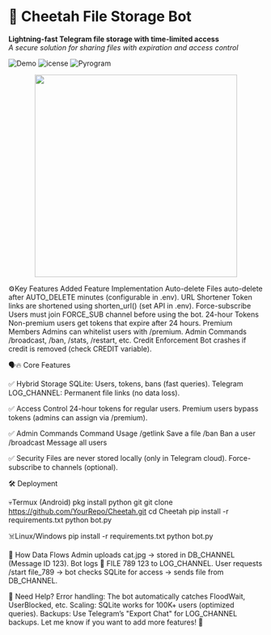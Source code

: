 # 🐆 Cheetah File Storage Bot 

**Lightning-fast Telegram file storage with time-limited access**  
*A secure solution for sharing files with expiration and access control*

![Demo](https://img.shields.io/badge/Status-Active-brightgreen) 
![icense](https://img.shields.io/badge/License-MIT-blue)
![Pyrogram](https://img.shields.io/badge/Pyrogram-2.0-red)

<div align="center">
  <img src="https://github.com/Aryanwadhonkar/Cheetah/assets/your-repo/cheetah-banner.gif" width="400">
</div>

⚙️Key Features Added
Feature	Implementation
Auto-delete          Files auto-delete after AUTO_DELETE minutes (configurable in .env).
URL Shortener	       Token links are shortened using shorten_url() (set API in .env).
Force-subscribe	     Users must join FORCE_SUB channel before using the bot.
24-hour Tokens	     Non-premium users get tokens that expire after 24 hours.
Premium Members	     Admins can whitelist users with /premium.
Admin Commands	     /broadcast, /ban, /stats, /restart, etc.
Credit Enforcement	 Bot crashes if credit is removed (check CREDIT variable).

🗣️🔥 Core Features

✅ Hybrid Storage
SQLite: Users, tokens, bans (fast queries).
Telegram LOG_CHANNEL: Permanent file links (no data loss).

✅ Access Control
24-hour tokens for regular users.
Premium users bypass tokens (admins can assign via /premium).

✅ Admin Commands
Command	Usage
/getlink	Save a file
/ban	Ban a user
/broadcast	Message all users

✅ Security
Files are never stored locally (only in Telegram cloud).
Force-subscribe to channels (optional).


🛠 Deployment

💀Termux (Android)
pkg install python git
git clone https://github.com/YourRepo/Cheetah.git
cd Cheetah
pip install -r requirements.txt
python bot.py

☠️Linux/Windows
pip install -r requirements.txt
python bot.py


🔄 How Data Flows
Admin uploads cat.jpg → stored in DB_CHANNEL (Message ID 123).
Bot logs 📁 FILE 789 123 to LOG_CHANNEL.
User requests /start file_789 → bot checks SQLite for access → sends file from DB_CHANNEL.


📌 Need Help?
Error handling: The bot automatically catches FloodWait, UserBlocked, etc.
Scaling: SQLite works for 100K+ users (optimized queries).
Backups: Use Telegram’s "Export Chat" for LOG_CHANNEL backups.
Let me know if you want to add more features! 🚀
